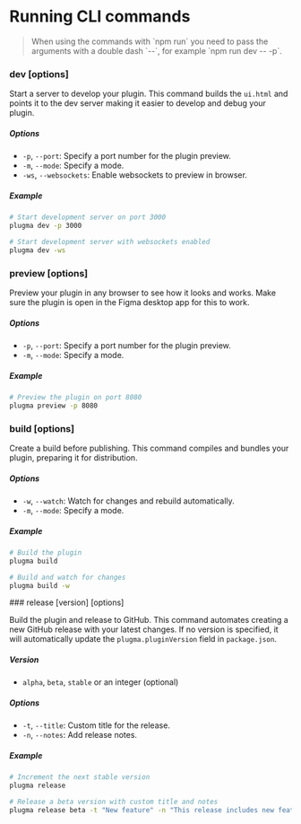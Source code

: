 # Running CLI commands

<blockquote class="info">
When using the commands with `npm run` you need to pass the arguments with a double dash `--`, for example `npm run dev -- -p`.
</blockquote>

### dev [options]

Start a server to develop your plugin. This command builds the `ui.html` and points it to the dev server making it easier to develop and debug your plugin.

##### Options

-   `-p`, `--port`: Specify a port number for the plugin preview.
-   `-m`, `--mode`: Specify a mode.
-   `-ws`, `--websockets`: Enable websockets to preview in browser.

##### Example

```bash
# Start development server on port 3000
plugma dev -p 3000

# Start development server with websockets enabled
plugma dev -ws
```

### preview [options]

Preview your plugin in any browser to see how it looks and works. Make sure the plugin is open in the Figma desktop app for this to work.

##### Options

-   `-p`, `--port`: Specify a port number for the plugin preview.
-   `-m`, `--mode`: Specify a mode.

##### Example

```bash
# Preview the plugin on port 8080
plugma preview -p 8080
```

### build [options]

Create a build before publishing. This command compiles and bundles your plugin, preparing it for distribution.

##### Options

-   `-w`, `--watch`: Watch for changes and rebuild automatically.
-   `-m`, `--mode`: Specify a mode.

##### Example

```bash
# Build the plugin
plugma build

# Build and watch for changes
plugma build -w
```

### release [version] [options]

Build the plugin and release to GitHub. This command automates creating a new GitHub release with your latest changes. If no version is specified, it will automatically update the `plugma.pluginVersion` field in `package.json`.

##### Version

-   `alpha`, `beta`, `stable` or an integer (optional)

##### Options

-   `-t`, `--title`: Custom title for the release.
-   `-n`, `--notes`: Add release notes.

##### Example

```bash
# Increment the next stable version
plugma release

# Release a beta version with custom title and notes
plugma release beta -t "New feature" -n "This release includes new features X and Y"
```
